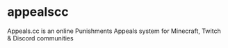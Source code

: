# appealscc
Appeals.cc is an online Punishments Appeals system for Minecraft, Twitch &amp; Discord communities
